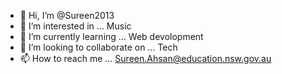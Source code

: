 - 👋 Hi, I’m @Sureen2013
- 👀 I’m interested in ... Music
- 🌱 I’m currently learning ... Web devolopment
- 💞️ I’m looking to collaborate on ... Tech
- 📫 How to reach me ... Sureen.Ahsan@education.nsw.gov.au

<!---
Sureen2013/Sureen2013 is a ✨ special ✨ repository because its `README.md` (this file) appears on your GitHub profile.
You can click the Preview link to take a look at your changes.
--->

